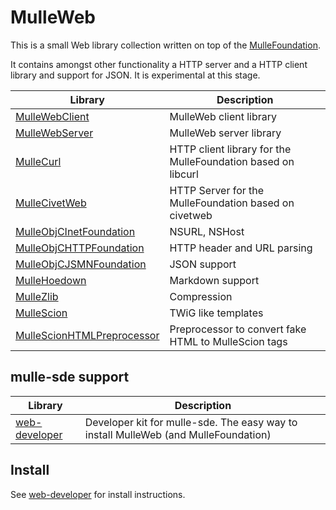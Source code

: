 # MulleWeb

This is a small Web library collection written on top of the [MulleFoundation](//MulleFoundation.github.io).

It contains amongst other functionality a HTTP server and a HTTP client library and support for JSON. It is experimental at
this stage.

Library                                                                    | Description 
---------------------------------------------------------------------------|----------------------
[MulleWebClient](//github.com/MulleWeb/MulleWebClient)                     | MulleWeb client library
[MulleWebServer](//github.com/MulleWeb/MulleWebServer)                     | MulleWeb server library
[MulleCurl](//github.com/MulleWeb/MulleCurl)                               | HTTP client library for the MulleFoundation based on libcurl 
[MulleCivetWeb](//github.com/MulleWeb/MulleCivetWeb)                       | HTTP Server for the MulleFoundation based on civetweb  
[MulleObjCInetFoundation](//github.com/MulleWeb/MulleObjCJSMNFoundation)   | NSURL, NSHost
[MulleObjCHTTPFoundation](//github.com/MulleWeb/MulleObjCHTTPFoundation)   | HTTP header and URL parsing
[MulleObjCJSMNFoundation](//github.com/MulleWeb/MulleObjCJSMNFoundation)   | JSON support 
[MulleHoedown](//github.com/MulleWeb/MulleHoedown)                         | Markdown support
[MulleZlib](//github.com/MulleWeb/MulleZlib)                               | Compression
[MulleScion](//github.com/MulleWeb/MulleScion)                             | TWiG like templates
[MulleScionHTMLPreprocessor](//github.com/MulleWeb/MulleScionHTMLPreprocessor) | Preprocessor to convert fake HTML to MulleScion tags


## mulle-sde support

Library                                                | Description
-------------------------------------------------------|----------------------
[web-developer](//github.com/MulleWeb/web-developer)   | Developer kit for mulle-sde. The easy way to install MulleWeb (and MulleFoundation)

## Install

See [web-developer](//github.com/MulleWeb/web-developer) for install instructions.

